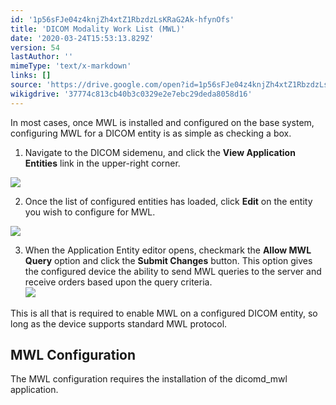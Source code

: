 ```yaml
---
id: '1p56sFJe04z4knjZh4xtZ1RbzdzLsKRaG2Ak-hfynOfs'
title: 'DICOM Modality Work List (MWL)'
date: '2020-03-24T15:53:13.829Z'
version: 54
lastAuthor: ''
mimeType: 'text/x-markdown'
links: []
source: 'https://drive.google.com/open?id=1p56sFJe04z4knjZh4xtZ1RbzdzLsKRaG2Ak-hfynOfs'
wikigdrive: '37774c813cb40b3c0329e2e7ebc29deda8058d16'
---
```

In most cases, once MWL is installed and configured on the base system, configuring MWL for a DICOM entity is as simple as checking a box.

1. Navigate to the DICOM sidemenu, and click the <strong>View Application Entities</strong> link in the upper-right corner.

![](../dicom-modality-work-list-mwl.assets/d562d23276c1f7b7e80e2334993c602f.png)

2. Once the list of configured entities has loaded, click <strong>Edit</strong> on the entity you wish to configure for MWL.

![](../dicom-modality-work-list-mwl.assets/aa9d5d82d21d6ddbfa345e060e7fbb3b.png)

3. When the Application Entity editor opens, checkmark the <strong>Allow MWL Query</strong> option and click the <strong>Submit Changes</strong> button. This option gives the configured device the ability to send MWL queries to the server and receive orders based upon the query criteria.  
    ![](../dicom-modality-work-list-mwl.assets/4095726184773bfcacde04d3ad797231.png)

This is all that is required to enable MWL on a configured DICOM entity, so long as the device supports standard MWL protocol.

## MWL Configuration

The MWL configuration requires the installation of the dicomd_mwl application.
